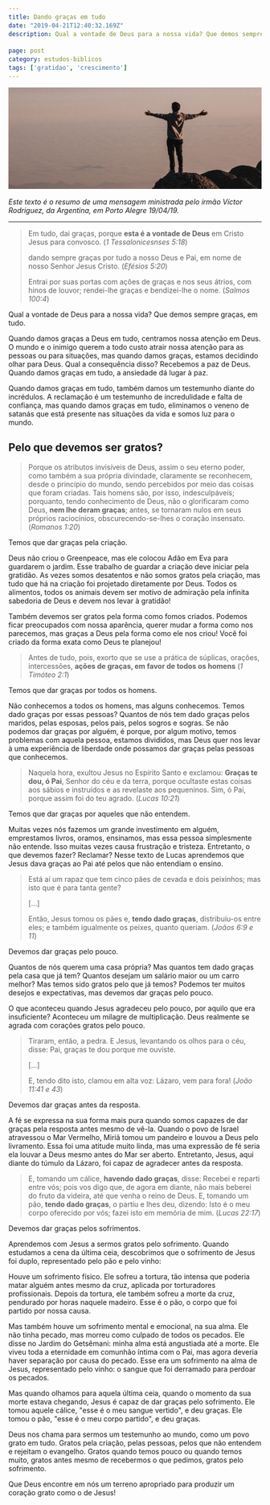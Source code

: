 ```yaml
---
title: Dando graças em tudo
date: "2019-04-21T12:40:32.169Z"
description: Qual a vontade de Deus para a nossa vida? Que demos sempre graças, em tudo.

page: post
category: estudos-biblicos
tags: ['gratidao', 'crescimento']
---
```


![Homem no topo de uma montanha](./thankful-man.jpg)

*Este texto é o resumo de uma mensagem ministrada pelo irmão Víctor Rodriguez, da Argentina, em Porto Alegre 19/04/19.*

------

> Em tudo, dai graças, porque **esta é a vontade de Deus** em Cristo Jesus para convosco. (*1 Tessalonicesnses 5:18*)
>
> dando sempre graças por tudo a nosso Deus e Pai, em nome de nosso Senhor Jesus Cristo. (*Efésios 5:20*)
>
> Entrai por suas portas com ações de graças e nos seus átrios, com hinos de louvor; rendei-lhe graças e bendizei-lhe o nome. (*Salmos 100:4*)

Qual a vontade de Deus para a nossa vida? Que demos sempre graças, em tudo.

Quando damos graças a Deus em tudo, centramos nossa atenção em Deus. O mundo e o inimigo querem a todo custo atrair nossa atenção para as pessoas ou para situações, mas quando damos graças, estamos decidindo olhar para Deus. Qual a consequência disso? Recebemos a paz de Deus. Quando damos graças em tudo, a ansiedade dá lugar à paz.

Quando damos graças em tudo, também damos um testemunho diante do incrédulos. A reclamação é um testemunho de incredulidade e falta de confiança, mas quando damos graças em tudo, eliminamos o veneno de satanás que está presente nas situações da vida e somos luz para o mundo.

## Pelo que devemos ser gratos?

> Porque os atributos invisíveis de Deus, assim o seu eterno poder, como também a sua própria divindade, claramente se reconhecem, desde o princípio do mundo, sendo percebidos por meio das coisas que foram criadas. Tais homens são, por isso, indesculpáveis; porquanto, tendo conhecimento de Deus, não o glorificaram como Deus, **nem lhe deram graças**; antes, se tornaram nulos em seus próprios raciocínios, obscurecendo-se-lhes o coração insensato. (*Romanos 1:20*)

Temos que dar graças pela criação.

Deus não criou o Greenpeace, mas ele colocou Adão em Eva para guardarem o jardim. Esse trabalho de guardar a criação deve iniciar pela gratidão. As vezes somos desatentos e não somos gratos pela criação, mas tudo que há na criação foi projetado diretamente por Deus. Todos os alimentos, todos os animais devem ser motivo de admiração pela infinita sabedoria de Deus e devem nos levar à gratidão!

Também devemos ser gratos pela forma como fomos criados. Podemos ficar preocupados com nossa aparência, querer mudar a forma como nos parecemos, mas graças a Deus pela forma como ele nos criou! Você foi criado da forma exata como Deus te planejou!

> Antes de tudo, pois, exorto que se use a prática de súplicas, orações, intercessões, **ações de graças, em favor de todos os homens** (*1 Timóteo 2:1*)

Temos que dar graças por todos os homens.

Não conhecemos a todos os homens, mas alguns conhecemos. Temos dado graças por essas pessoas? Quantos de nós tem dado graças pelos maridos, pelas esposas, pelos pais, pelos sogros e sogras. Se não podemos dar graças por alguém, é porque, por algum motivo, temos problemas com aquela pessoa, estamos divididos, mas Deus quer nos levar à uma experiência de liberdade onde possamos dar graças pelas pessoas que conhecemos.

> Naquela hora, exultou Jesus no Espírito Santo e exclamou: **Graças te dou, ó Pai**, Senhor do céu e da terra, porque ocultaste estas coisas aos sábios e instruídos e as revelaste aos pequeninos. Sim, ó Pai, porque assim foi do teu agrado. (*Lucas 10:21*)

Temos que dar graças por aqueles que não entendem.

Muitas vezes nós fazemos um grande investimento em alguém, emprestamos livros, oramos, ensinamos, mas essa pessoa simplesmente não entende. Isso muitas vezes causa frustração e tristeza. Entretanto, o que devemos fazer? Reclamar? Nesse texto de Lucas aprendemos que Jesus dava graças ao Pai até pelos que não entendiam o ensino.

> Está aí um rapaz que tem cinco pães de cevada e dois peixinhos; mas isto que é para tanta gente?
>
> [...]
>
> Então, Jesus tomou os pães e, **tendo dado graças**, distribuiu-os entre eles; e também igualmente os peixes, quanto queriam. (*Joãos 6:9 e 11*)

Devemos dar graças pelo pouco.

Quantos de nós querem uma casa própria? Mas quantos tem dado graças pela casa que já tem? Quantos desejam um salário maior ou um carro melhor? Mas temos sido gratos pelo que já temos? Podemos ter muitos desejos e expectativas, mas devemos dar graças pelo pouco.

O que aconteceu quando Jesus agradeceu pelo pouco, por aquilo que era insuficiente? Aconteceu um milagre de multiplicação. Deus realmente se agrada com corações gratos pelo pouco.

> Tiraram, então, a pedra. E Jesus, levantando os olhos para o céu, disse: Pai, graças te dou porque me ouviste.
>
> [...]
>
> E, tendo dito isto, clamou em alta voz: Lázaro, vem para fora! (*João 11:41 e 43*)

Devemos dar graças antes da resposta.

A fé se expressa na sua forma mais pura quando somos capazes de dar graças pela resposta antes mesmo de vê-la. Quando o povo de Israel atravessou o Mar Vermelho, Miriã tomou um pandeiro e louvou a Deus pelo livramento. Essa foi uma atitude muito linda, mas uma expressão de fé seria ela louvar a Deus mesmo antes do Mar ser aberto. Entretanto, Jesus, aqui diante do túmulo da Lázaro, foi capaz de agradecer antes da resposta.

> E, tomando um cálice, **havendo dado graças**, disse: Recebei e reparti entre vós; pois vos digo que, de agora em diante, não mais beberei do fruto da videira, até que venha o reino de Deus. E, tomando um pão, **tendo dado graças**, o partiu e lhes deu, dizendo: Isto é o meu corpo oferecido por vós; fazei isto em memória de mim. (*Lucas 22:17*)

Devemos dar graças pelos sofrimentos.

Aprendemos com Jesus a sermos gratos pelo sofrimento. Quando estudamos a cena da última ceia, descobrimos que o sofrimento de Jesus foi duplo, representado pelo pão e pelo vinho:

Houve um sofrimento físico. Ele sofreu a tortura, tão intensa que poderia matar alguém antes mesmo da cruz, aplicada por torturadores profissionais. Depois da tortura, ele também sofreu a morte da cruz, pendurado por horas naquele madeiro. Esse é o pão, o corpo que foi partido por nossa causa.

Mas também houve um sofrimento mental e emocional, na sua alma. Ele não tinha pecado, mas morreu como culpado de todos os pecados. Ele disse no Jardim do Getsêmani: minha alma está angustiada até a morte. Ele viveu toda a eternidade em comunhão íntima com o Pai, mas agora deveria haver separação por causa do pecado. Esse era um sofrimento na alma de Jesus, representado pelo vinho: o sangue que foi derramado para perdoar os pecados.

Mas quando olhamos para aquela última ceia, quando o momento da sua morte estava chegando, Jesus é capaz de dar graças pelo sofrimento. Ele tomou aquele cálice, "esse é o meu sangue vertido", e deu graças. Ele tomou o pão, "esse é o meu corpo partido", e deu graças. 

Deus nos chama para sermos um testemunho ao mundo, como um povo grato em tudo. Gratos pela criação, pelas pessoas, pelos que não entendem e rejeitam o evangelho. Gratos quando temos pouco ou quando temos muito, gratos antes mesmo de recebermos o que pedimos, gratos pelo sofrimento.

Que Deus encontre em nós um terreno apropriado para produzir um coração grato como o de Jesus!